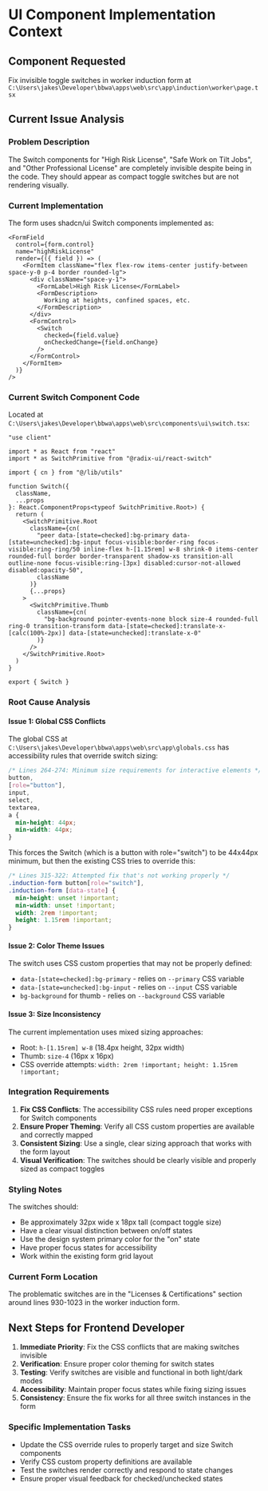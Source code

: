 # UI Component Implementation Context

## Component Requested
Fix invisible toggle switches in worker induction form at `C:\Users\jakes\Developer\bbwa\apps\web\src\app\induction\worker\page.tsx`

## Current Issue Analysis

### Problem Description
The Switch components for "High Risk License", "Safe Work on Tilt Jobs", and "Other Professional License" are completely invisible despite being in the code. They should appear as compact toggle switches but are not rendering visually.

### Current Implementation
The form uses shadcn/ui Switch components implemented as:
```tsx
<FormField
  control={form.control}
  name="highRiskLicense"
  render={({ field }) => (
    <FormItem className="flex flex-row items-center justify-between space-y-0 p-4 border rounded-lg">
      <div className="space-y-1">
        <FormLabel>High Risk License</FormLabel>
        <FormDescription>
          Working at heights, confined spaces, etc.
        </FormDescription>
      </div>
      <FormControl>
        <Switch
          checked={field.value}
          onCheckedChange={field.onChange}
        />
      </FormControl>
    </FormItem>
  )}
/>
```

### Current Switch Component Code
Located at `C:\Users\jakes\Developer\bbwa\apps\web\src\components\ui\switch.tsx`:
```tsx
"use client"

import * as React from "react"
import * as SwitchPrimitive from "@radix-ui/react-switch"

import { cn } from "@/lib/utils"

function Switch({
  className,
  ...props
}: React.ComponentProps<typeof SwitchPrimitive.Root>) {
  return (
    <SwitchPrimitive.Root
      className={cn(
        "peer data-[state=checked]:bg-primary data-[state=unchecked]:bg-input focus-visible:border-ring focus-visible:ring-ring/50 inline-flex h-[1.15rem] w-8 shrink-0 items-center rounded-full border border-transparent shadow-xs transition-all outline-none focus-visible:ring-[3px] disabled:cursor-not-allowed disabled:opacity-50",
        className
      )}
      {...props}
    >
      <SwitchPrimitive.Thumb
        className={cn(
          "bg-background pointer-events-none block size-4 rounded-full ring-0 transition-transform data-[state=checked]:translate-x-[calc(100%-2px)] data-[state=unchecked]:translate-x-0"
        )}
      />
    </SwitchPrimitive.Root>
  )
}

export { Switch }
```

### Root Cause Analysis

#### Issue 1: Global CSS Conflicts
The global CSS at `C:\Users\jakes\Developer\bbwa\apps\web\src\app\globals.css` has accessibility rules that override switch sizing:

```css
/* Lines 264-274: Minimum size requirements for interactive elements */
button,
[role="button"],
input,
select,
textarea,
a {
  min-height: 44px;
  min-width: 44px;
}
```

This forces the Switch (which is a button with role="switch") to be 44x44px minimum, but then the existing CSS tries to override this:

```css
/* Lines 315-322: Attempted fix that's not working properly */
.induction-form button[role="switch"],
.induction-form [data-state] {
  min-height: unset !important;
  min-width: unset !important;
  width: 2rem !important;
  height: 1.15rem !important;
}
```

#### Issue 2: Color Theme Issues
The switch uses CSS custom properties that may not be properly defined:
- `data-[state=checked]:bg-primary` - relies on `--primary` CSS variable
- `data-[state=unchecked]:bg-input` - relies on `--input` CSS variable
- `bg-background` for thumb - relies on `--background` CSS variable

#### Issue 3: Size Inconsistency
The current implementation uses mixed sizing approaches:
- Root: `h-[1.15rem] w-8` (18.4px height, 32px width)
- Thumb: `size-4` (16px x 16px)
- CSS override attempts: `width: 2rem !important; height: 1.15rem !important;`

### Integration Requirements

1. **Fix CSS Conflicts**: The accessibility CSS rules need proper exceptions for Switch components
2. **Ensure Proper Theming**: Verify all CSS custom properties are available and correctly mapped
3. **Consistent Sizing**: Use a single, clear sizing approach that works with the form layout
4. **Visual Verification**: The switches should be clearly visible and properly sized as compact toggles

### Styling Notes

The switches should:
- Be approximately 32px wide x 18px tall (compact toggle size)
- Have a clear visual distinction between on/off states
- Use the design system primary color for the "on" state
- Have proper focus states for accessibility
- Work within the existing form grid layout

### Current Form Location

The problematic switches are in the "Licenses & Certifications" section around lines 930-1023 in the worker induction form.

## Next Steps for Frontend Developer

1. **Immediate Priority**: Fix the CSS conflicts that are making switches invisible
2. **Verification**: Ensure proper color theming for switch states
3. **Testing**: Verify switches are visible and functional in both light/dark modes
4. **Accessibility**: Maintain proper focus states while fixing sizing issues
5. **Consistency**: Ensure the fix works for all three switch instances in the form

### Specific Implementation Tasks
- Update the CSS override rules to properly target and size Switch components
- Verify CSS custom property definitions are available
- Test the switches render correctly and respond to state changes
- Ensure proper visual feedback for checked/unchecked states